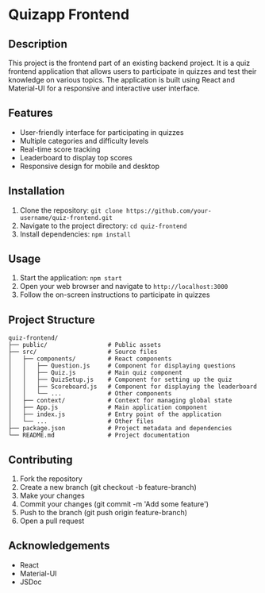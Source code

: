 # Quizapp Frontend

## Description
This project is the frontend part of an existing backend project. It is a quiz frontend application that allows users to participate in quizzes and test their knowledge on various topics. The application is built using React and Material-UI for a responsive and interactive user interface.

## Features 
* User-friendly interface for participating in quizzes
* Multiple categories and difficulty levels
* Real-time score tracking
* Leaderboard to display top scores
* Responsive design for mobile and desktop

## Installation

1. Clone the repository: `git clone https://github.com/your-username/quiz-frontend.git`
2. Navigate to the project directory: `cd quiz-frontend`
3. Install dependencies: `npm install`

## Usage

1. Start the application: `npm start`
2. Open your web browser and navigate to `http://localhost:3000`
3. Follow the on-screen instructions to participate in quizzes

## Project Structure
```plaintext
quiz-frontend/
├── public/                 # Public assets
├── src/                    # Source files
│   ├── components/         # React components
│   │   ├── Question.js     # Component for displaying questions
│   │   ├── Quiz.js         # Main quiz component
│   │   ├── QuizSetup.js    # Component for setting up the quiz
│   │   ├── Scoreboard.js   # Component for displaying the leaderboard
│   │   └── ...             # Other components
│   ├── context/            # Context for managing global state
│   ├── App.js              # Main application component
│   ├── index.js            # Entry point of the application
│   └── ...                 # Other files
├── package.json            # Project metadata and dependencies
└── README.md               # Project documentation
```

## Contributing

1. Fork the repository
2. Create a new branch (git checkout -b feature-branch)
3. Make your changes
4. Commit your changes (git commit -m 'Add some feature')
5. Push to the branch (git push origin feature-branch)
6. Open a pull request

## Acknowledgements
* React
* Material-UI
* JSDoc